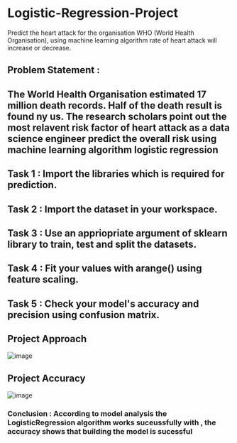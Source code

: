 # Logistic-Regression-Project
Predict the heart attack for the organisation WHO (World Health Organisation), using machine learning algorithm rate of heart attack will increase or decrease.
## **Problem Statement** : 
## The World Health Organisation estimated 17 million death records. Half of the death result is found ny us. The research scholars point out the most relavent risk factor of heart attack as a data science engineer predict the overall risk using machine learning algorithm logistic regression
## **Task 1** : Import the libraries which is required for prediction.
## **Task 2** : Import the dataset in your workspace.
## **Task 3** : Use an appriopriate argument of sklearn library to train, test and split the datasets.

## **Task 4** : Fit your values with arange() using feature scaling.
## **Task 5** : Check your model's accuracy and precision using confusion matrix.
## Project Approach
![image](https://github.com/Whidevil/Logistic-Regression-Project/assets/89446089/63138ef0-862b-45c5-b614-e5b53454dfc1)
## Project Accuracy
![image](https://github.com/Whidevil/Logistic-Regression-Project/assets/89446089/29fd14e6-3729-42e8-9286-92fa8e723138)
### **Conclusion** : According to model analysis the LogisticRegression algorithm works suceussfully with , the accuracy shows that building the model is sucessful
